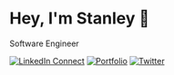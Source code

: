 # Hey, I'm Stanley 👋
Software Engineer

[![LinkedIn Connect](https://img.shields.io/badge/%20-LinkedIn-black?color=222244&labelColor=000000&logo=linkedin&logoColor=f5f7fe)](https://www.linkedin.com/in/iamstanlee/)
[![Portfolio](https://img.shields.io/badge/%20-Portfolio-black?color=222244&labelColor=000000&logo=webflow&logoColor=f5f7fe)](https://iamstanlee.vercel.app)
[![Twitter](https://img.shields.io/badge/%20-Twitter-black?color=222244&labelColor=000000&logo=twitter&logoColor=f5f7fe)](https://twitter.com/iamstanlee_)
